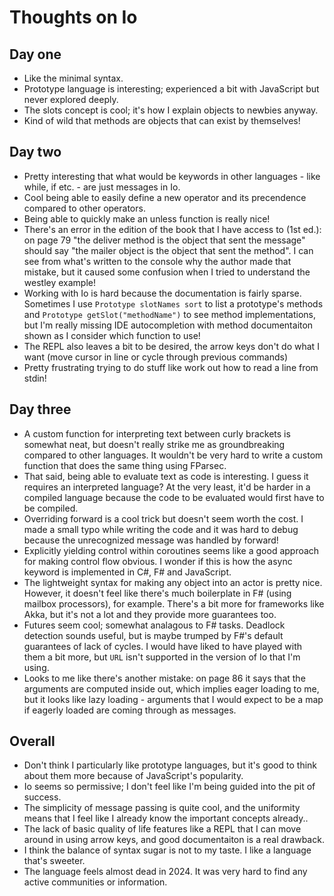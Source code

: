 # Thoughts on Io

## Day one

- Like the minimal syntax.
- Prototype language is interesting; experienced a bit with JavaScript but never explored deeply.
- The slots concept is cool; it's how I explain objects to newbies anyway.
- Kind of wild that methods are objects that can exist by themselves!

## Day two

- Pretty interesting that what would be keywords in other languages - like while, if etc. - are just messages in Io.
- Cool being able to easily define a new operator and its precendence compared to other operators.
- Being able to quickly make an unless function is really nice!
- There's an error in the edition of the book that I have access to (1st ed.): on page 79 "the deliver method is the object that sent the message" should say "the mailer object is the object that sent the method". I can see from what's written to the console why the author made that mistake, but it caused some confusion when I tried to understand the westley example!
- Working with Io is hard because the documentation is fairly sparse. Sometimes I use `Prototype slotNames sort` to list a prototype's methods and `Prototype getSlot("methodName")` to see method implementations, but I'm really missing IDE autocompletion with method documentaiton shown as I consider which function to use!
- The REPL also leaves a bit to be desired, the arrow keys don't do what I want (move cursor in line or cycle through previous commands)
- Pretty frustrating trying to do stuff like work out how to read a line from stdin!

## Day three

- A custom function for interpreting text between curly brackets is somewhat neat, but doesn't really strike me as groundbreaking compared to other languages. It wouldn't be very hard to write a custom function that does the same thing using FParsec.
- That said, being able to evaluate text as code is interesting. I guess it requires an interpreted language? At the very least, it'd be harder in a compiled language because the code to be evaluated would first have to be compiled.
- Overriding forward is a cool trick but doesn't seem worth the cost. I made a small typo while writing the code and it was hard to debug because the unrecognized message was handled by forward!
- Explicitly yielding control within coroutines seems like a good approach for making control flow obvious. I wonder if this is how the async keyword is implemented in C#, F# and JavaScript.
- The lightweight syntax for making any object into an actor is pretty nice. However, it doesn't feel like there's much boilerplate in F# (using mailbox processors), for example. There's a bit more for frameworks like Akka, but it's not a lot and they provide more guarantees too.
- Futures seem cool; somewhat analagous to F# tasks. Deadlock detection sounds useful, but is maybe trumped by F#'s default guarantees of lack of cycles. I would have liked to have played with them a bit more, but `URL` isn't supported in the version of Io that I'm using.
- Looks to me like there's another mistake: on page 86 it says that the arguments are computed inside out, which implies eager loading to me, but it looks like lazy loading - arguments that I would expect to be a map if eagerly loaded are coming through as messages.

## Overall

- Don't think I particularly like prototype languages, but it's good to think about them more because of JavaScript's popularity.
- Io seems so permissive; I don't feel like I'm being guided into the pit of success.
- The simplicity of message passing is quite cool, and the uniformity means that I feel like I already know the important concepts already..
- The lack of basic quality of life features like a REPL that I can move around in using arrow keys, and good documentaiton is a real drawback.
- I think the balance of syntax sugar is not to my taste. I like a language that's sweeter.
- The language feels almost dead in 2024. It was very hard to find any active communities or information.
